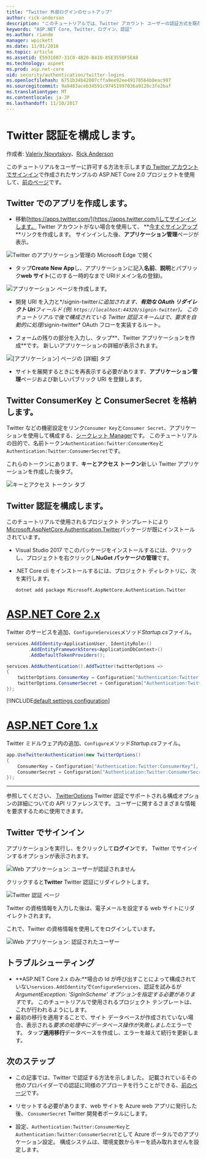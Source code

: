 ```yaml
---
title: "Twitter 外部ログインのセットアップ"
author: rick-anderson
description: "このチュートリアルでは、Twitter アカウント ユーザーの認証方式を既存の ASP.NET Core アプリケーションの統合について説明します。"
keywords: "ASP.NET Core、Twitter、ログイン、認証"
ms.author: riande
manager: wpickett
ms.date: 11/01/2016
ms.topic: article
ms.assetid: E5931607-31C0-4B20-B416-85E3550F5EA8
ms.technology: aspnet
ms.prod: asp.net-core
uid: security/authentication/twitter-logins
ms.openlocfilehash: 6751b34b42007cffa9ee92ee49170564b8eac997
ms.sourcegitcommit: 9a9483aceb34591c97451997036a9120c3fe2baf
ms.translationtype: MT
ms.contentlocale: ja-JP
ms.lasthandoff: 11/10/2017
---
```

# <a name="configuring-twitter-authentication"></a>Twitter 認証を構成します。

作成者: [Valeriy Novytskyy](https://github.com/01binary)、[Rick Anderson](https://twitter.com/RickAndMSFT)

このチュートリアルをユーザーに許可する方法を示します[の Twitter アカウントでサインイン](https://dev.twitter.com/web/sign-in/desktop-browser)で作成されたサンプルの ASP.NET Core 2.0 プロジェクトを使用して、[前のページ](index.md)です。

## <a name="create-the-app-in-twitter"></a>Twitter でのアプリを作成します。

* 移動[https://apps.twitter.com/](https://apps.twitter.com/)してサインインします。 Twitter アカウントがない場合を使用して、 **[今すぐサインアップ](https://twitter.com/signup)**リンクを作成します。 サインインした後、**アプリケーション管理**ページが表示。

![Twitter のアプリケーション管理の Microsoft Edge で開く](index/_static/TwitterAppManage.png)

* タップ**Create New App**し、アプリケーションに記入**名前**、**説明**とパブリック**web サイト**(このする一時的なまで URIドメイン名の登録)。

![アプリケーション ページを作成します。](index/_static/TwitterCreate.png)

* 開発 URI を入力と*/signin-twitter*に追加されます、**有効な OAuth リダイレクト Uri**フィールド (例: `https://localhost:44320/signin-twitter`)。 このチュートリアルで後で構成されている Twitter 認証スキームはで、要求を自動的に処理*/signin-twitter* OAuth フローを実装するルート。

* フォームの残りの部分を入力し、タップ**、Twitter アプリケーションを作成**です。 新しいアプリケーションの詳細が表示されます。

![[アプリケーション] ページの [詳細] タブ](index/_static/TwitterAppDetails.png)

* サイトを展開するときにを再表示する必要があります、**アプリケーション管理**ページおよび新しいパブリック URI を登録します。

## <a name="storing-twitter-consumerkey-and-consumersecret"></a>Twitter ConsumerKey と ConsumerSecret を格納します。

Twitter などの機密設定をリンク`Consumer Key`と`Consumer Secret`、アプリケーションを使用して構成する、[シークレット Manager](../../app-secrets.md)です。 このチュートリアルの目的で、名前トークン`Authentication:Twitter:ConsumerKey`と`Authentication:Twitter:ConsumerSecret`です。

これらのトークンにあります、**キーとアクセス トークン**新しい Twitter アプリケーションを作成した後タブ。

![キーとアクセス トークン タブ](index/_static/TwitterKeys.png)

## <a name="configure-twitter-authentication"></a>Twitter 認証を構成します。

このチュートリアルで使用されるプロジェクト テンプレートにより[Microsoft.AspNetCore.Authentication.Twitter](https://www.nuget.org/packages/Microsoft.AspNetCore.Authentication.Twitter)パッケージが既にインストールされています。

* Visual Studio 2017 でこのパッケージをインストールするには、クリックし、プロジェクトを右クリックし**NuGet パッケージの管理**です。
* .NET Core cli をインストールするには、プロジェクト ディレクトリに、次を実行します。

   `dotnet add package Microsoft.AspNetCore.Authentication.Twitter`

# <a name="aspnet-core-2xtabaspnetcore2x"></a>[ASP.NET Core 2.x](#tab/aspnetcore2x)

Twitter のサービスを追加、`ConfigureServices`メソッド*Startup.cs*ファイル。

```csharp
services.AddIdentity<ApplicationUser, IdentityRole>()
        .AddEntityFrameworkStores<ApplicationDbContext>()
        .AddDefaultTokenProviders();

services.AddAuthentication().AddTwitter(twitterOptions =>
{
    twitterOptions.ConsumerKey = Configuration["Authentication:Twitter:ConsumerKey"];
    twitterOptions.ConsumerSecret = Configuration["Authentication:Twitter:ConsumerSecret"];
});
```

[!INCLUDE[default settings configuration](includes/default-settings.md)]

# <a name="aspnet-core-1xtabaspnetcore1x"></a>[ASP.NET Core 1.x](#tab/aspnetcore1x)

Twitter ミドルウェア内の追加、`Configure`メソッド*Startup.cs*ファイル。

```csharp
app.UseTwitterAuthentication(new TwitterOptions()
{
    ConsumerKey = Configuration["Authentication:Twitter:ConsumerKey"],
    ConsumerSecret = Configuration["Authentication:Twitter:ConsumerSecret"]
});
```

---

参照してください、 [TwitterOptions](https://docs.microsoft.com/aspnet/core/api/microsoft.aspnetcore.builder.twitteroptions) Twitter 認証でサポートされる構成オプションの詳細についての API リファレンスです。 ユーザーに関するさまざまな情報を要求するために使用できます。

## <a name="sign-in-with-twitter"></a>Twitter でサインイン

アプリケーションを実行し、をクリックして**ログイン**です。 Twitter でサインインするオプションが表示されます。

![Web アプリケーション: ユーザーが認証されません](index/_static/DoneTwitter.png)

クリックすると**Twitter** Twitter 認証にリダイレクトします。

![Twitter 認証 ページ](index/_static/TwitterLogin.png)

Twitter の資格情報を入力した後は、電子メールを設定する web サイトにリダイレクトされます。

これで、Twitter の資格情報を使用してをログインしています。

![Web アプリケーション: 認証されたユーザー](index/_static/Done.png)

## <a name="troubleshooting"></a>トラブルシューティング

* **ASP.NET Core 2.x のみ:**場合の Id が呼び出すことによって構成されていない`services.AddIdentity`で`ConfigureServices`、認証を試みるが*ArgumentException: 'SignInScheme' オプションを指定する必要があります*です。 このチュートリアルで使用されるプロジェクト テンプレートは、これが行われるようにします。
* 最初の移行を適用することで、サイト データベースが作成されていない場合、表示される*要求の処理中にデータベース操作が失敗しました*エラーです。 タップ**適用移行**データベースを作成し、エラーを越えて続行を更新します。

## <a name="next-steps"></a>次のステップ

* この記事では、Twitter で認証する方法を示しました。 記載されているその他のプロバイダーでの認証に同様のアプローチを行うことができる、[前のページ](index.md)です。

* リセットする必要があります、web サイトを Azure web アプリに発行した後、 `ConsumerSecret` Twitter 開発者ポータルにします。

* 設定、`Authentication:Twitter:ConsumerKey`と`Authentication:Twitter:ConsumerSecret`として Azure ポータルでのアプリケーション設定。 構成システムは、環境変数からキーを読み取れませんを設定します。
